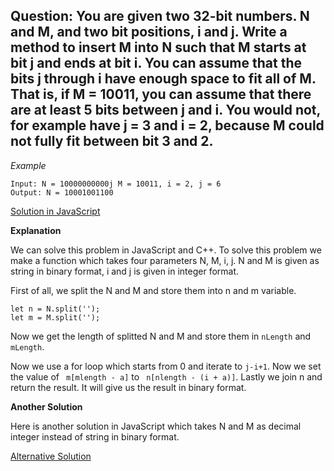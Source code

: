 ## Question: You are given two 32-bit numbers. N and M, and two bit positions, i and j. Write a method to insert M into N such that M starts at bit j and ends at bit i. You can assume that the bits j through i have enough space to fit all of M. That is, if M = 10011, you can assume that there are at least 5 bits between j and i. You would not, for example have j = 3 and i = 2, because M could not fully fit between bit 3 and 2. 
*Example*
```
Input: N = 10000000000j M = 10011, i = 2, j = 6
Output: N = 10001001100
```
[Solution in JavaScript](/Bit%20Manipulations/Insertion/Insertion1.js)

**Explanation**

We can solve this problem in JavaScript and C++. To solve this problem we make a function which takes four parameters N, M, i, j. N and M is given as string in binary format, i and j is given in integer format. <br>

First of all, we split the N and M and store them into n and m variable.
```
let n = N.split('');
let m = M.split('');
```
Now we get the length of splitted N and M and store them in `nLength` and `mLength`. <br>

Now we use a for loop which starts from 0 and iterate to `j-i+1`. Now we set the value of ` m[mlength - a]` to ` n[nlength - (i + a)]`. Lastly we join n and return the result. It will give us the result in binary format. 

**Another Solution**

Here is another solution in JavaScript which takes N and M as decimal integer instead of string in binary format. 

[Alternative Solution](/Bit%20Manipulations/Insertion/Insertion.js)